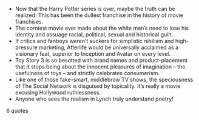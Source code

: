  - Now that the Harry Potter series is over, maybe the truth can be realized: This has been the dullest franchise in the history of movie franchises.
 - The corniest movie ever made about the white man’s need to lose his identity and assuage racial, political, sexual and historical guilt.
 - If critics and fanboys weren’t suckers for simplistic nihilism and high-pressure marketing, Afterlife would be universally acclaimed as a visionary feat, superior to Inception and Avatar on every level.
 - Toy Story 3 is so besotted with brand names and product-placement that it stops being about the innocent pleasures of imagination – the usefulness of toys – and strictly celebrates consumerism.
 - Like one of those fake-smart, middlebrow TV shows, the speciousness of The Social Network is disguised by topicality. It’s really a movie excusing Hollywood ruthlessness.
 - Anyone who sees the realism in Lynch truly understand poetry!

6 quotes